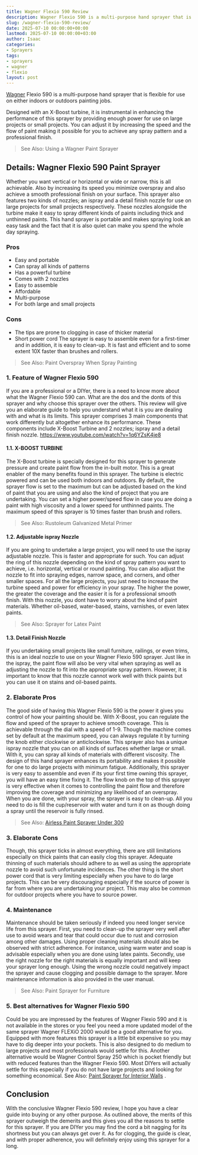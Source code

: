 ```yaml
---
title: Wagner Flexio 590 Review
description: Wagner Flexio 590 is a multi-purpose hand sprayer that is flexible for use on either indoors or outdoors painting jobs. Designed with an X-Boost turbine, it...
slug: /wagner-flexio-590-review/
date: 2025-07-10 00:00:00+00:00
lastmod: 2025-07-10 00:00:00+03:00
author: Isaac
categories:
- Sprayers
tags:
- sprayers
- wagner
- flexio
layout: post
---
```

[Wagner](https://pestpolicy.com/wagner-flexio-3000/) Flexio 590 is a multi-purpose hand sprayer that is flexible for use on either indoors or outdoors painting jobs.

Designed with an X-Boost turbine, it is instrumental in enhancing the performance of this sprayer by providing enough power for use on large projects or small projects.
You can adjust it by increasing the speed and the flow of paint making it possible for you to achieve any spray pattern and a professional finish.

> See Also:
> Using a Wagner Paint Sprayer
## Details: Wagner Flexio 590 Paint Sprayer
Whether you want vertical or horizontal or wide or narrow, this is all achievable. Also by increasing its speed you minimize overspray and also achieve a smooth professional finish on your surface.
This sprayer also features two kinds of nozzles; an ispray and a detail finish nozzle for use on large projects for small projects respectively.
These nozzles alongside the turbine make it easy to spray different kinds of paints including thick and unthinned paints.
This hand sprayer is portable and makes spraying look an easy task and the fact that it is also quiet can make you spend the whole day spraying.
### Pros
- Easy and portable
- Can spray all kinds of patterns
- Has a powerful turbine
- Comes with 2 nozzles
- Easy to assemble
- Affordable
- Multi-purpose
- For both large and small projects
### Cons
- The tips are prone to clogging in case of thicker material
- Short power cord
The sprayer is easy to assemble even for a first-timer and in addition, it is easy to clean-up. It is fast and efficient and to some extent 10X faster than brushes and rollers.
> See Also:
> Paint Overspray When Spray Painting
### 1. Feature of Wagner Flexio 590
If you are a professional or a DIYer, there is a need to know more about what the Wagner Flexio 590 can. What are the dos and the donts of this sprayer and why choose this sprayer over the others.
This review will give you an elaborate guide to help you understand what it is you are dealing with and what is its limits.
This sprayer comprises 3 main components that work differently but altogether enhance its performance.
These components include X-Boost Turbine and 2 nozzles; ispray and a detail finish nozzle.
https://www.youtube.com/watch?v=1q6YZsK4je8
#### 1.1. X-BOOST TURBINE
The X-Boost turbine is specially designed for this sprayer to generate pressure and create paint flow from the in-built motor. This is a great enabler of the many benefits found in this sprayer.
The turbine is electric powered and can be used both indoors and outdoors. By default, the sprayer flow is set to the maximum but can be adjusted based on the kind of paint that you are using and also the kind of project that you are undertaking.
You can set a higher power/speed flow in case you are doing a paint with high viscosity and a lower speed for unthinned paints. The maximum speed of this sprayer is 10 times faster than brush and rollers.
> See Also:
> Rustoleum Galvanized Metal Primer
#### 1.2. Adjustable ispray Nozzle
If you are going to undertake a large project, you will need to use the ispray adjustable nozzle. This is faster and appropriate for such.
You can adjust the ring of this nozzle depending on the kind of spray pattern you want to achieve, i.e. horizontal, vertical or round painting.
You can also adjust the nozzle to fit into spraying edges, narrow space, and corners, and other smaller spaces. For all the large projects, you just need to increase the turbine speed and power for efficiency in your spray.
The higher the power, the greater the coverage and the easier it is for a professional smooth finish. With this nozzle, you dont have to worry about the kind of paint materials. Whether oil-based, water-based, stains, varnishes, or even latex paints.
> See Also:
> Sprayer for Latex Paint
#### 1.3. Detail Finish Nozzle
If you undertaking small projects like small furniture, railings, or even trims, this is an ideal nozzle to use on your Wagner Flexio 590 sprayer.
Just like in the ispray, the paint flow will also be very vital when spraying as well as adjusting the nozzle to fit into the appropriate spray pattern.
However, it is important to know that this nozzle cannot work well with thick paints but you can use it on stains and oil-based paints.
### 2. Elaborate Pros
The good side of having this Wagner Flexio 590 is the power it gives you control of how your painting should be.
With X-Boost, you can regulate the flow and speed of the sprayer to achieve smooth coverage. This is achievable through the dial with a speed of 1-9.
Though the machine comes set by default at the maximum speed, you can always regulate it by turning the knob either clockwise or anticlockwise.
This sprayer also has a unique ispray nozzle that you can on all kinds of surfaces whether large or small. With it, you can spray all kinds of materials with different viscosity.
The design of this hand sprayer enhances its portability and makes it possible for one to do large projects with minimum fatigue.
Additionally, this sprayer is very easy to assemble and even if its your first time owning this sprayer, you will have an easy time fixing it.
The flow knob on the top of this sprayer is very effective when it comes to controlling the paint flow and therefore improving the coverage and minimizing any likelihood of an overspray.
When you are done, with your spray, the sprayer is easy to clean-up. All you need to do is fill the cup/reservoir with water and turn it on as though doing a spray until the reservoir is fully rinsed.
> See Also:
> [Airless Paint Sprayer Under 300](https://pestpolicy.com/best-airless-paint-sprayer-under-300/)
### 3. Elaborate Cons
Though, this sprayer ticks in almost everything, there are still limitations especially on thick paints that can easily clog this sprayer.
Adequate thinning of such materials should adhere to as well as using the appropriate nozzle to avoid such unfortunate incidences.
The other thing is the short power cord that is very limiting especially when you have to do large projects.
This can be very discouraging especially if the source of power is far from where you are undertaking your project. This may also be common for outdoor projects where you have to source power.
### 4. Maintenance
Maintenance should be taken seriously if indeed you need longer service life from this sprayer.
First, you need to clean-up the sprayer very well after use to avoid wears and tear that could occur due to rust and corrosion among other damages.
Using proper cleaning materials should also be observed with strict adherence. For instance, using warm water and soap is advisable especially when you are done using latex paints.
Secondly, use the right nozzle for the right materials is equally important and will keep your sprayer long enough.
Using the wrong nozzle could negatively impact the sprayer and cause clogging and possible damage to the sprayer. More maintenance information is also provided in the user manual.
> See Also:
> Paint Sprayer for Furniture
### 5. Best alternatives for Wagner Flexio 590
Could be you are impressed by the features of Wagner Flexio 590 and it is not available in the stores or you feel you need a more updated model of the same sprayer Wagner FLEXiO 2000 would be a good alternative for you.
Equipped with more features this sprayer is a little bit expensive so you may have to dig deeper into your pockets. This is also designed to do medium to large projects and most professionals would settle for this.
Another alternative would be Wagner Control Spray 250 which is pocket friendly but with reduced features than the Wagner Flexio 590.
Most DIYers will actually settle for this especially if you do not have large projects and looking for something economical. See Also:
[Paint Sprayer for Interior Walls](https://pestpolicy.com/best-paint-sprayer-for-interior-walls/)
.
## Conclusion
With the conclusive Wagner Flexio 590 review, I hope you have a clear guide into buying or any other purpose. As outlined above, the merits of this sprayer outweigh the demerits and this gives you all the reasons to settle for this sprayer.
If you are DIYer you may find the cord a bit nagging for its shortness but you can always get over it. As for clogging, the guide is clear, and with proper adherence, you will definitely enjoy using this sprayer for a long.